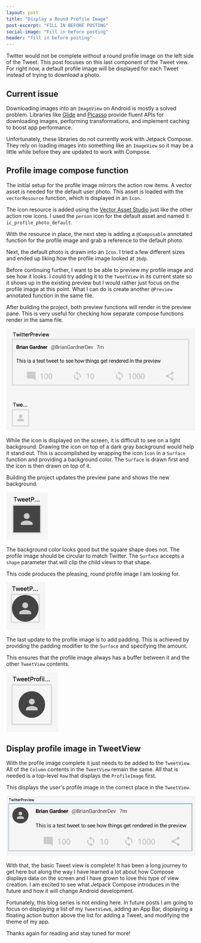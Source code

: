 ```yaml
---
layout: post
title: "Display a Round Profile Image"
post-excerpt: "FILL IN BEFORE POSTING"
social-image: "Fill in before posting"
header: "fill in before posting"
---
```


Twitter would not be complete without a round profile image on the left side of the Tweet. This post focuses on this last component of the Tweet view. For right now, a default profile image will be displayed for each Tweet instead of trying to download a photo.

## Current issue

Downloading images into an `ImageView` on Android is mostly a solved problem. Libraries like [Glide](https://github.com/bumptech/glide) and [Picasso](https://square.github.io/picasso/) provide fluent APIs for downloading images, performing transformations, and implement caching to boost app performance.

Unfortunately, these libraries do not currently work with Jetpack Compose. They rely on loading images into something like an `ImageView` so it may be a little while before they are updated to work with Compose.

## Profile image compose function

The initial setup for the profile image mirrors the action row items. A vector asset is needed for the default user photo. This asset is loaded with the `vectorResource` function, which is displayed in an `Icon`.

The icon resource is added using the [Vector Asset Studio](https://developer.android.com/studio/write/vector-asset-studio) just like the other action row icons. I used the `person` icon for the default asset and named it `ic_profile_photo_default`.

With the resource in place, the next step is adding a `@Composable` annotated function for the profile image and grab a reference to the default photo.

<script src="https://gist.github.com/BrianGardnerAtl/e29f8bfaa8ff74aea529b7fd90a12d65.js"></script>

Next, the default photo is drawn into an `Icon`. I tried a few different sizes and ended up liking how the profile image looked at `36dp`.

<script src="https://gist.github.com/BrianGardnerAtl/04f5d978aa392922123aafd502db165d.js"></script>

Before continuing further, I want to be able to preview my profile image and see how it looks. I could try adding it to the `TweetView` in its current state so it shows up in the existing preview but I would rather just focus on the profile image at this point. What I can do is create another `@Preview` annotated function in the same file.

<script src="https://gist.github.com/BrianGardnerAtl/3e8ca1e45ea70281f1ac2cf0ad4ac710.js"></script>

After building the project, both preview functions will render in the preview pane. This is very useful for checking how separate compose functions render in the same file.

<img class="post-image" src="/assets/images/compose_7/two_preview_functions.png" alt="Preview pane showing two composable views rendered"/>

While the icon is displayed on the screen, it is difficult to see on a light background. Drawing the icon on top of a dark gray background would help it stand out. This is accomplished by wrapping the icon `Icon` in a `Surface` function and providing a background color. The `Surface` is drawn first and the icon is then drawn on top of it.

<script src="https://gist.github.com/BrianGardnerAtl/ec69631156c5f8c0b97b96829832f839.js"></script>

Building the project updates the preview pane and shows the new background.

<div class="post-icon">
    <img src="/assets/images/compose_7/profile_image_with_background.png" alt="Preview pane showing the profile image preview with a dark gray background color."/>
</div>

The background color looks good but the square shape does not. The profile image should be circular to match Twitter. The `Surface` accepts a `shape` parameter that will clip the child views to that shape.

<script src="https://gist.github.com/BrianGardnerAtl/73b88b33ee2636da7677d43bda5a5286.js"></script>

This code produces the pleasing, round profile image I am looking for.

<div class="post-icon">
    <img src="/assets/images/compose_7/round_profile_image.png" alt="Preview pane showing the circle clipped profile image."/>
</div>

The last update to the profile image is to add padding. This is achieved by providing the padding modifier to the `Surface` and specifying the amount.

<script src="https://gist.github.com/BrianGardnerAtl/a610a4dd306471361d2d85c888eb982a.js"></script>

This ensures that the profile image always has a buffer between it and the other `TweetView` contents.

<div class="post-icon">
    <img src="/assets/images/compose_7/profile_image_with_padding.png" alt="Preview pane showing the profile image with additional padding."/>
</div>

## Display profile image in TweetView

With the profile image complete it just needs to be added to the `TweetView`. All of the `Column` contents in the `TweetView` remain the same. All that is needed is a top-level `Row` that displays the `ProfileImage` first.

<script src="https://gist.github.com/BrianGardnerAtl/64d9a8a38ce887e28794cf7ce9305b09.js"></script>

This displays the user's profile image in the correct place in the `TweetView`.

<img class="post-image" src="/assets/images/compose_7/tweet_view_with_profile_image.png" alt="Preview pane showing the profile image displayed in the tweet view."/>

With that, the basic Tweet view is complete! It has been a long journey to get here but along the way I have learned a lot about how Compose displays data on the screen and I have grown to love this type of view creation. I am excited to see what Jetpack Compose introduces in the future and how it will change Android development.

Fortunately, this blog series is not ending here. In future posts I am going to focus on displaying a list of my `TweetView`s, adding an App Bar, displaying a floating action button above the list for adding a Tweet, and modifying the theme of my app.

Thanks again for reading and stay tuned for more!
